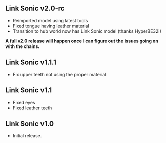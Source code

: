## Link Sonic v2.0-rc
- Reimported model using latest tools
- Fixed tongue having leather material
- Transition to hub world now has Link Sonic model (thanks HyperBE32!)

**A full v2.0 release will happen once I can figure out the issues going on with the chains.**

## Link Sonic v1.1.1
- Fix upper teeth not using the proper material

## Link Sonic v1.1
- Fixed eyes
- Fixed leather teeth

## Link Sonic v1.0
- Initial release.
